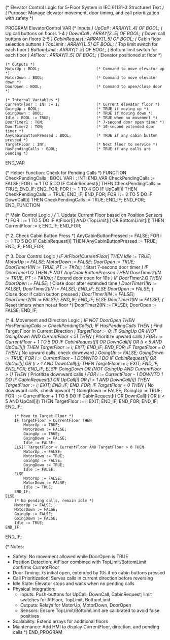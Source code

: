 (* Elevator Control Logic for 5-Floor System in IEC 61131-3 Structured Text *)
(* Purpose: Manage elevator movement, door timing, and call prioritization with safety *)

PROGRAM ElevatorControl
VAR
    (* Inputs *)
    UpCall : ARRAY[1..4] OF BOOL;           (* Up call buttons on floors 1-4 *)
    DownCall : ARRAY[2..5] OF BOOL;         (* Down call buttons on floors 2-5 *)
    CabinRequest : ARRAY[1..5] OF BOOL;     (* Cabin floor selection buttons *)
    TopLimit : ARRAY[1..5] OF BOOL;         (* Top limit switch for each floor *)
    BottomLimit : ARRAY[1..5] OF BOOL;      (* Bottom limit switch for each floor *)
    AtFloor : ARRAY[1..5] OF BOOL;          (* Elevator positioned at floor *)

    (* Outputs *)
    MotorUp : BOOL;                         (* Command to move elevator up *)
    MotorDown : BOOL;                       (* Command to move elevator down *)
    DoorOpen : BOOL;                        (* Command to open/close door *)

    (* Internal Variables *)
    CurrentFloor : INT := 1;                (* Current elevator floor *)
    GoingUp : BOOL;                         (* TRUE if moving up *)
    GoingDown : BOOL;                       (* TRUE if moving down *)
    Idle : BOOL := TRUE;                    (* TRUE when no movement *)
    DoorTimer1 : TON;                       (* 7-second door open timer *)
    DoorTimer2 : TON;                       (* 10-second extended door timer *)
    AnyCabinButtonPressed : BOOL;           (* TRUE if any cabin button pressed *)
    TargetFloor : INT;                      (* Next floor to service *)
    HasPendingCalls : BOOL;                 (* TRUE if any calls are pending *)

END_VAR

(* Helper Function: Check for Pending Calls *)
FUNCTION CheckPendingCalls : BOOL
VAR
    i : INT;
END_VAR
CheckPendingCalls := FALSE;
FOR i := 1 TO 5 DO
    IF CabinRequest[i] THEN
        CheckPendingCalls := TRUE;
    END_IF;
END_FOR;
FOR i := 1 TO 4 DO
    IF UpCall[i] THEN
        CheckPendingCalls := TRUE;
    END_IF;
END_FOR;
FOR i := 2 TO 5 DO
    IF DownCall[i] THEN
        CheckPendingCalls := TRUE;
    END_IF;
END_FOR;
END_FUNCTION

(* Main Control Logic *)
(* 1. Update Current Floor based on Position Sensors *)
FOR i := 1 TO 5 DO
    IF AtFloor[i] AND (TopLimit[i] OR BottomLimit[i]) THEN
        CurrentFloor := i;
    END_IF;
END_FOR;

(* 2. Check Cabin Button Press *)
AnyCabinButtonPressed := FALSE;
FOR i := 1 TO 5 DO
    IF CabinRequest[i] THEN
        AnyCabinButtonPressed := TRUE;
    END_IF;
END_FOR;

(* 3. Door Control Logic *)
IF AtFloor[CurrentFloor] THEN
    Idle := TRUE;
    MotorUp := FALSE;
    MotorDown := FALSE;
    DoorOpen := TRUE;
    DoorTimer1(IN := TRUE, PT := T#7s);  (* Start 7-second door timer *)
    IF DoorTimer1.Q THEN
        IF NOT AnyCabinButtonPressed THEN
            DoorTimer2(IN := TRUE, PT := T#10s);  (* Extend door open for 10s *)
            IF DoorTimer2.Q THEN
                DoorOpen := FALSE;  (* Close door after extended time *)
                DoorTimer1(IN := FALSE);
                DoorTimer2(IN := FALSE);
            END_IF;
        ELSE
            DoorOpen := FALSE;  (* Close door if cabin button pressed *)
            DoorTimer1(IN := FALSE);
            DoorTimer2(IN := FALSE);
        END_IF;
    END_IF;
ELSE
    DoorTimer1(IN := FALSE);  (* Reset timers when not at floor *)
    DoorTimer2(IN := FALSE);
    DoorOpen := FALSE;
END_IF;

(* 4. Movement and Direction Logic *)
IF NOT DoorOpen THEN
    HasPendingCalls := CheckPendingCalls();
    IF HasPendingCalls THEN
        (* Find Target Floor in Current Direction *)
        TargetFloor := 0;
        IF GoingUp OR (NOT GoingDown AND CurrentFloor < 5) THEN
            (* Prioritize upward calls *)
            FOR i := CurrentFloor + 1 TO 5 DO
                IF CabinRequest[i] OR DownCall[i] OR (i < 5 AND UpCall[i]) THEN
                    TargetFloor := i;
                    EXIT;
                END_IF;
            END_FOR;
            IF TargetFloor = 0 THEN
                (* No upward calls, check downward *)
                GoingUp := FALSE;
                GoingDown := TRUE;
                FOR i := CurrentFloor - 1 DOWNTO 1 DO
                    IF CabinRequest[i] OR UpCall[i] OR (i > 1 AND DownCall[i]) THEN
                        TargetFloor := i;
                        EXIT;
                    END_IF;
                END_FOR;
            END_IF;
        ELSIF GoingDown OR (NOT GoingUp AND CurrentFloor > 1) THEN
            (* Prioritize downward calls *)
            FOR i := CurrentFloor - 1 DOWNTO 1 DO
                IF CabinRequest[i] OR UpCall[i] OR (i > 1 AND DownCall[i]) THEN
                    TargetFloor := i;
                    EXIT;
                END_IF;
            END_FOR;
            IF TargetFloor = 0 THEN
                (* No downward calls, check upward *)
                GoingDown := FALSE;
                GoingUp := TRUE;
                FOR i := CurrentFloor + 1 TO 5 DO
                    IF CabinRequest[i] OR DownCall[i] OR (i < 5 AND UpCall[i]) THEN
                        TargetFloor := i;
                        EXIT;
                    END_IF;
                END_FOR;
            END_IF;
        END_IF;

        (* Move to Target Floor *)
        IF TargetFloor > CurrentFloor THEN
            MotorUp := TRUE;
            MotorDown := FALSE;
            GoingUp := TRUE;
            GoingDown := FALSE;
            Idle := FALSE;
        ELSIF TargetFloor < CurrentFloor AND TargetFloor > 0 THEN
            MotorUp := FALSE;
            MotorDown := TRUE;
            GoingUp := FALSE;
            GoingDown := TRUE;
            Idle := FALSE;
        ELSE
            MotorUp := FALSE;
            MotorDown := FALSE;
            Idle := TRUE;
        END_IF;
    ELSE
        (* No pending calls, remain idle *)
        MotorUp := FALSE;
        MotorDown := FALSE;
        GoingUp := FALSE;
        GoingDown := FALSE;
        Idle := TRUE;
    END_IF;
END_IF;

(* Notes:
   - Safety: No movement allowed while DoorOpen is TRUE
   - Position Detection: AtFloor combined with TopLimit/BottomLimit confirms CurrentFloor
   - Door Timing: 7s initial open, extended by 10s if no cabin buttons pressed
   - Call Prioritization: Serves calls in current direction before reversing
   - Idle State: Elevator stops and waits when no pending calls
   - Physical Integration:
     - Inputs: Push-buttons for UpCall, DownCall, CabinRequest; limit switches for AtFloor, TopLimit, BottomLimit
     - Outputs: Relays for MotorUp, MotorDown, DoorOpen
     - Sensors: Ensure TopLimit/BottomLimit are calibrated to avoid false positives
   - Scalability: Extend arrays for additional floors
   - Maintenance: Add HMI to display CurrentFloor, direction, and pending calls
*)
END_PROGRAM
